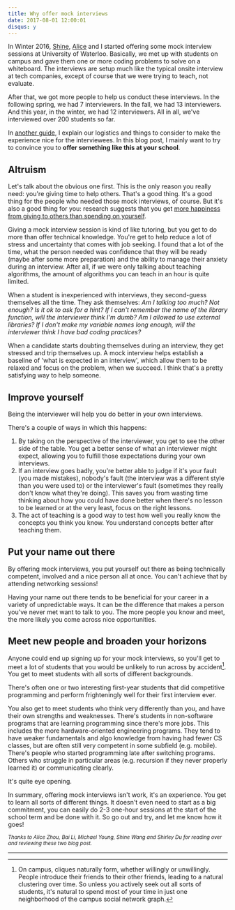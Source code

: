 ```yaml
---
title: Why offer mock interviews
date: 2017-08-01 12:00:01
disqus: y
---
```


In Winter 2016, [Shine](http://shinexwang.com/about/), [Alice](http://www.aliceranzhou.com/blog) and I started offering some mock interview sessions at University of Waterloo. Basically, we met up with students on campus and gave them one or more coding problems to solve on a whiteboard. The interviews are setup much like the typical onsite interview at tech companies, except of course that we were trying to teach, not evaluate.

After that, we got more people to help us conduct these interviews. In the following spring, we had 7 interviewers. In the fall, we had 13 interviewers. And this year, in the winter, we had 12 interviewers. All in all, we've interviewed over 200 students so far.

In [another guide](/2017/08/01/guide-mock-interviews.html), I explain our logistics and things to consider to make the experience nice for the interviewees. In this blog post, I mainly want to try to convince you to **offer something like this at your school**.

Altruism
--------

Let's talk about the obvious one first. This is the only reason you really need: you're giving time to help others. That's a good thing. It's a good thing for the people who needed those mock interviews, of course. But it's also a good thing for you: research suggests that you get [more happiness from giving to others than spending on yourself](https://www.psychologytoday.com/blog/out-the-darkness/201501/happiness-comes-giving-not-buying-and-having).

Giving a mock interview session is kind of like tutoring, but you get to do more than offer technical knowledge. You're get to help reduce a lot of stress and uncertainty that comes with job seeking. I found that a lot of the time, what the person needed was confidence that they will be ready (maybe after some more preparation) and the ability to manage their anxiety during an interview. After all, if we were only talking about teaching algorithms, the amount of algorithms you can teach in an hour is quite limited.

When a student is inexperienced with interviews, they second-guess themselves all the time. They ask themselves: *Am I talking too much? Not enough? Is it ok to ask for a hint? If I can't remember the name of the library function, will the interviewer think I'm dumb? Am I allowed to use external libraries? If I don't make my variable names long enough, will the interviewer think I have bad coding practices?*

When a candidate starts doubting themselves during an interview, they get stressed and trip themselves up. A mock interview helps establish a baseline of 'what is expected in an interview', which allow them to be relaxed and focus on the problem, when we succeed. I think that's a pretty satisfying way to help someone.

Improve yourself
----------------

Being the interviewer will help you do better in your own interviews.

There's a couple of ways in which this happens:

1. By taking on the perspective of the interviewer, you get to see the other side of the table. You get a better sense of what an interviewer might expect, allowing you to fulfill those expectations during your own interviews.
2. If an interview goes badly, you're better able to judge if it's your fault (you made mistakes), nobody's fault (the interview was a different style than you were used to) or the interviewer's fault (sometimes they really don't know what they're doing). This saves you from wasting time thinking about how you could have done better when there's no lesson to be learned or at the very least, focus on the right lessons.
3. The act of teaching is a good way to test how well you really know the concepts you think you know. You understand concepts better after teaching them.

Put your name out there
-----------------------

By offering mock interviews, you put yourself out there as being technically competent, involved and a nice person all at once. You can't achieve that by attending networking sessions!

Having your name out there tends to be beneficial for your career in a variety of unpredictable ways. It can be the difference that makes a person you've never met want to talk to you. The more people you know and meet, the more likely you come across nice opportunities.

Meet new people and broaden your horizons
-----------------------------------------

Anyone could end up signing up for your mock interviews, so you'll get to meet a lot of students that you would be unlikely to run across by accident[^1]. You get to meet students with all sorts of different backgrounds.

There's often one or two interesting first-year students that did competitive programming and perform frighteningly well for their first interview ever.

You also get to meet students who think very differently than you, and have their own strengths and weaknesses. There's students in non-software programs that are learning programming since there's more jobs. This includes the more hardware-oriented engineering programs. They tend to have weaker fundamentals and algo knowledge from having had fewer CS classes, but are often still very competent in some subfield (e.g. mobile). There's people who started programming late after switching programs. Others who struggle in particular areas (e.g. recursion if they never properly learned it) or communicating clearly.

It's quite eye opening.

In summary, offering mock interviews isn't work, it's an experience. You get to learn all sorts of different things. It doesn't even need to start as a big commitment, you can easily do 2-3 one-hour sessions at the start of the school term and be done with it. So go out and try, and let me know how it goes!

<small>*Thanks to Alice Zhou, Bai Li, Michael Young, Shine Wang and Shirley Du for reading over and reviewing these two blog post.*</small>

---------------------

[^1]: On campus, cliques naturally form, whether willingly or unwillingly. People introduce their friends to their other friends, leading to a natural clustering over time. So unless you actively seek out all sorts of students, it's natural to spend most of your time in just one neighborhood of the campus social network graph.
